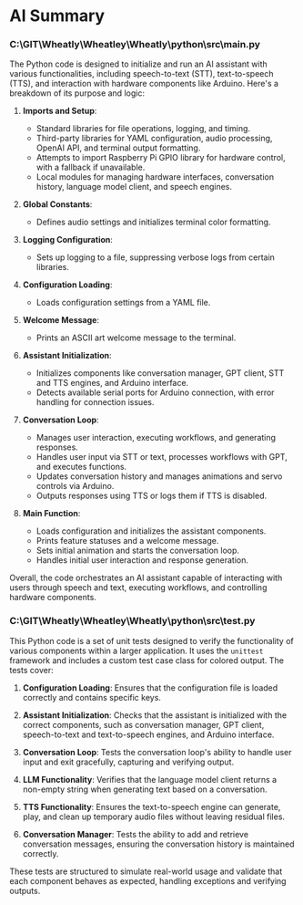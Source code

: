 # AI Summary

### C:\GIT\Wheatly\Wheatley\Wheatly\python\src\main.py
The Python code is designed to initialize and run an AI assistant with various functionalities, including speech-to-text (STT), text-to-speech (TTS), and interaction with hardware components like Arduino. Here's a breakdown of its purpose and logic:

1. **Imports and Setup**: 
   - Standard libraries for file operations, logging, and timing.
   - Third-party libraries for YAML configuration, audio processing, OpenAI API, and terminal output formatting.
   - Attempts to import Raspberry Pi GPIO library for hardware control, with a fallback if unavailable.
   - Local modules for managing hardware interfaces, conversation history, language model client, and speech engines.

2. **Global Constants**: 
   - Defines audio settings and initializes terminal color formatting.

3. **Logging Configuration**: 
   - Sets up logging to a file, suppressing verbose logs from certain libraries.

4. **Configuration Loading**: 
   - Loads configuration settings from a YAML file.

5. **Welcome Message**: 
   - Prints an ASCII art welcome message to the terminal.

6. **Assistant Initialization**: 
   - Initializes components like conversation manager, GPT client, STT and TTS engines, and Arduino interface.
   - Detects available serial ports for Arduino connection, with error handling for connection issues.

7. **Conversation Loop**: 
   - Manages user interaction, executing workflows, and generating responses.
   - Handles user input via STT or text, processes workflows with GPT, and executes functions.
   - Updates conversation history and manages animations and servo controls via Arduino.
   - Outputs responses using TTS or logs them if TTS is disabled.

8. **Main Function**: 
   - Loads configuration and initializes the assistant components.
   - Prints feature statuses and a welcome message.
   - Sets initial animation and starts the conversation loop.
   - Handles initial user interaction and response generation.

Overall, the code orchestrates an AI assistant capable of interacting with users through speech and text, executing workflows, and controlling hardware components.

### C:\GIT\Wheatly\Wheatley\Wheatly\python\src\test.py
This Python code is a set of unit tests designed to verify the functionality of various components within a larger application. It uses the `unittest` framework and includes a custom test case class for colored output. The tests cover:

1. **Configuration Loading**: Ensures that the configuration file is loaded correctly and contains specific keys.

2. **Assistant Initialization**: Checks that the assistant is initialized with the correct components, such as conversation manager, GPT client, speech-to-text and text-to-speech engines, and Arduino interface.

3. **Conversation Loop**: Tests the conversation loop's ability to handle user input and exit gracefully, capturing and verifying output.

4. **LLM Functionality**: Verifies that the language model client returns a non-empty string when generating text based on a conversation.

5. **TTS Functionality**: Ensures the text-to-speech engine can generate, play, and clean up temporary audio files without leaving residual files.

6. **Conversation Manager**: Tests the ability to add and retrieve conversation messages, ensuring the conversation history is maintained correctly.

These tests are structured to simulate real-world usage and validate that each component behaves as expected, handling exceptions and verifying outputs.
